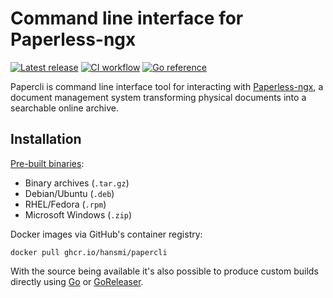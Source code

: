 # Command line interface for Paperless-ngx

[![Latest release](https://img.shields.io/github/v/release/hansmi/papercli)][releases]
[![CI workflow](https://github.com/hansmi/papercli/actions/workflows/ci.yaml/badge.svg)](https://github.com/hansmi/papercli/actions/workflows/ci.yaml)
[![Go reference](https://pkg.go.dev/badge/github.com/hansmi/papercli.svg)](https://pkg.go.dev/github.com/hansmi/papercli)

Papercli is command line interface tool for interacting with
[Paperless-ngx][paperless], a document management system transforming physical
documents into a searchable online archive.


## Installation

[Pre-built binaries][releases]:

* Binary archives (`.tar.gz`)
* Debian/Ubuntu (`.deb`)
* RHEL/Fedora (`.rpm`)
* Microsoft Windows (`.zip`)

Docker images via GitHub's container registry:

```shell
docker pull ghcr.io/hansmi/papercli
```

With the source being available it's also possible to produce custom builds
directly using [Go][golang] or [GoReleaser][goreleaser].


[golang]: https://golang.org/
[goreleaser]: https://goreleaser.com/
[paperless]: https://docs.paperless-ngx.com/
[releases]: https://github.com/hansmi/papercli/releases/latest

<!-- vim: set sw=2 sts=2 et : -->
